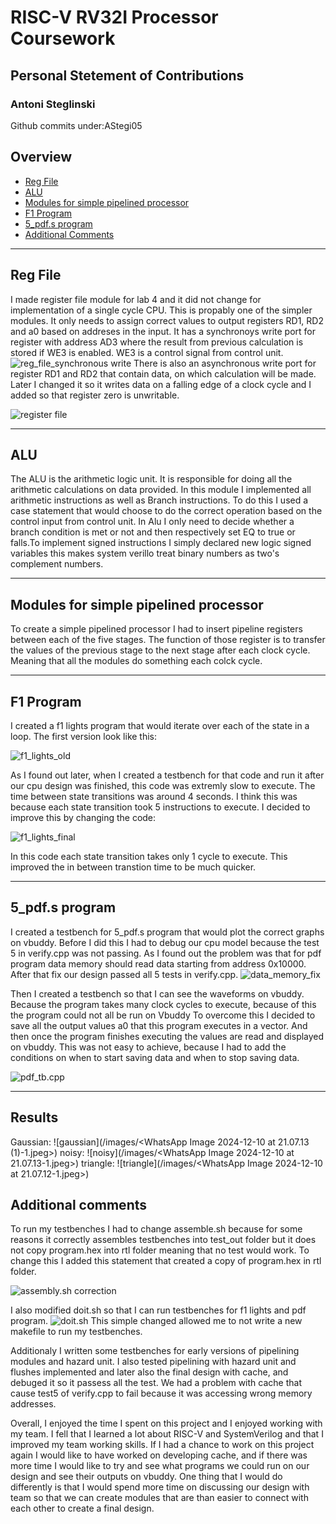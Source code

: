 # RISC-V RV32I Processor Coursework
## Personal Stetement of Contributions
### Antoni Steglinski
Github commits under:AStegi05
## Overview 

- [Reg File](#reg-file)
- [ALU](#alu)
- [Modules for simple pipelined processor](#modules-for-simple-pipelined-processor)
- [F1 Program](#f1-program)
- [5_pdf.s program](#5_pdfs-program)
- [Additional Comments](#additional-comments)
***
## Reg File
I made register file module for lab 4 and it did not change for implementation of a single cycle CPU. This is propably one of the simpler modules. It only needs to assign correct values to output registers RD1, RD2 and a0 based on addreses in the input. It has a synchronoys write port for register with address AD3 where the result from previous calculation is stored if WE3 is enabled. WE3 is a control signal from control unit.
![reg_file_synchronous write](image-6.png)
 There is also an asynchronous write port for register RD1 and RD2 that contain data, on which calculation will be made. Later I changed it so it writes data on a falling edge of a clock cycle and I added so that register zero is unwritable.

![register file](/images/image.png)
***
## ALU
The ALU is the arithmetic logic unit. It is responsible for doing all the arithmetic calculations on data provided. In this module I implemented all arithmetic instructions as well as Branch instructions. To do this I used a case statement that would choose to do the correct operation based on the control input from control unit. In Alu I only need to decide whether a branch condition is met or not and then respectively set EQ to true or falls.To implement signed instructions I simply declared new logic signed variables this makes system verillo treat binary numbers as two's complement numbers.
***
## Modules for simple pipelined processor
To create a simple pipelined processor I had to insert pipeline registers between each of the five stages. The function of those register is to transfer the values of the previous stage to the next stage after each clock cycle. Meaning that all the modules do something each colck cycle.
***
## F1 Program
I created a f1 lights program that would iterate over each of the state in a loop. The first version look like this:

![f1_lights_old](/images/image-2.png)

As I found out later, when I created a testbench for that code and run it after our cpu design was finished, this code was extremly slow to execute. The time between state transitions was around 4 seconds. I think this was because each state transition took 5 instructions to execute.
I decided to improve this by changing the code:

![f1_lights_final](/images/image-3.png)

In this code each state transition takes only 1 cycle to execute. This improved the in between transtion time to be much quicker.
***
## 5_pdf.s program
I created a testbench for 5_pdf.s program that would plot the correct graphs on vbuddy. Before I did this I had to debug our cpu model because the test 5 in verify.cpp was not passing. As I found out the problem was that for pdf program data memory should read data starting from address 0x10000. After that fix our design passed all 5 tests in verify.cpp.
![data_memory_fix](/images/image-4.png)

Then I created a testbench so that I can see the waveforms on vbuddy. Because the program takes many clock cycles to execute, because of this the program could not all be run on Vbuddy To overcome this I decided to save all the output values a0 that this program executes in a vector. And then once the program finishes executing the values are read and displayed on vbuddy. This was not easy to achieve, because I had to add the conditions on when to start saving data and when to stop saving data.

![pdf_tb.cpp](/images/image-5.png)
***
## Results
Gaussian:
![gaussian](/images/<WhatsApp Image 2024-12-10 at 21.07.13 (1)-1.jpeg>)
noisy:
![noisy](/images/<WhatsApp Image 2024-12-10 at 21.07.13-1.jpeg>)
triangle:
![triangle](/images/<WhatsApp Image 2024-12-10 at 21.07.12-1.jpeg>)


## Additional comments
To run my testbenches I had to change assemble.sh because for some reasons it correctly assembles testbenches into test_out folder but it does not copy program.hex into rtl folder meaning that no test would work. To change this I added this statement that created a copy of program.hex in rtl folder.

![assembly.sh correction](/images/image-8.png)

I also modified doit.sh so that I can run testbenches for f1 lights and pdf program.
![doit.sh](/images/image-7.png)
This simple changed allowed me to not write a new makefile to run my testbenches.

Additionaly I written some testbenches for early versions of pipelining modules and hazard unit. I also tested pipelining with hazard unit and flushes implemented and later also the final design with cache, and debuged it so it passess all the test. We had a problem with cache that cause test5 of verify.cpp to fail because it was accessing wrong memory addresses.

Overall, I enjoyed the time I spent on this project and I enjoyed working with my team. I fell that I learned a lot about RISC-V and SystemVerilog and that I improved my team working skills. If I had a chance to work on this project again I would like to have worked on developing cache, and if there was more time I would like to try and see what programs we could run on our design and see their outputs on vbuddy. One thing that I would do differently is that I would spend more time on discussing our design with team so that we can create modules that are than easier to connect with each other to create a final design.
